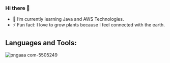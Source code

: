 ### Hi there 👋

<!-- 
**autida/autida** is a ✨ _special_ ✨ repository because its `README.md` (this file) appears on your GitHub profile.

Here are some ideas to get you started: -->

- 🌱 I’m currently learning Java and AWS Technologies.
- ⚡ Fun fact: I love to grow plants because I feel connected with the earth.

## Languages and Tools:

![pngaaa com-5505249](https://github.com/autida/autida/assets/43236820/645aa261-7cc5-4205-a864-f19e02fe071f)
